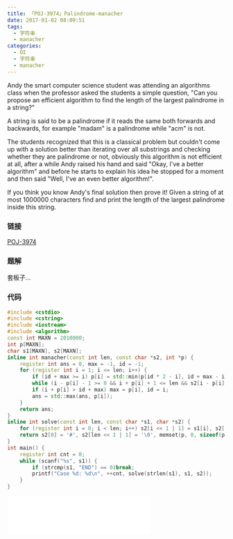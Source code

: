 ```yaml
---
title: 「POJ-3974」Palindrome-manacher
date: 2017-01-02 08:09:51
tags:
  - 字符串
  - manacher
categories:
  - OI
  - 字符串
  - manacher
---
```

Andy the smart computer science student was attending an algorithms class when the professor asked the students a simple question, "Can you propose an efficient algorithm to find the length of the largest palindrome in a string?"

A string is said to be a palindrome if it reads the same both forwards and backwards, for example "madam" is a palindrome while "acm" is not.
<!-- more -->
The students recognized that this is a classical problem but couldn't come up with a solution better than iterating over all substrings and checking whether they are palindrome or not, obviously this algorithm is not efficient at all, after a while Andy raised his hand and said "Okay, I've a better algorithm" and before he starts to explain his idea he stopped for a moment and then said "Well, I've an even better algorithm!".

If you think you know Andy's final solution then prove it! Given a string of at most $1000000$ characters find and print the length of the largest palindrome inside this string.
### 链接
[POJ-3974](http://poj.org/problem?id=3974)
### 题解
套板子...
### 代码
``` cpp
#include <cstdio>
#include <cstring>
#include <iostream>
#include <algorithm>
const int MAXN = 2010000;
int p[MAXN];
char s1[MAXN], s2[MAXN];
inline int manacher(const int len, const char *s2, int *p) {
    register int ans = 0, max = -1, id = -1;
    for (register int i = 1; i <= len; i++) {
        if (id + max >= i) p[i] = std::min(p[id * 2 - i], id + max - i);
        while (i - p[i] - 1 >= 0 && i + p[i] + 1 <= len && s2[i - p[i] - 1] == s2[i + p[i] + 1]) p[i]++;
        if (i + p[i] > id + max) max = p[i], id = i;
        ans = std::max(ans, p[i]);
    }
    return ans;
}
inline int solve(const int len, const char *s1, char *s2) {
    for (register int i = 0; i < len; i++) s2[i << 1 | 1] = s1[i], s2[(i << 1) + 2] = '#';
    return s2[0] = '#', s2[len << 1 | 1] = '\0', memset(p, 0, sizeof(p)), manacher(len << 1 | 1, s2, p);
}
int main() {
    register int cnt = 0;
    while (scanf("%s", s1)) {
        if (strcmp(s1, "END") == 0)break;
        printf("Case %d: %d\n", ++cnt, solve(strlen(s1), s1, s2));
    }
}
```
<iframe frameborder="no" border="0" marginwidth="0" marginheight="0" width=330 height=86 src="//music.163.com/outchain/player?type=2&id=814721&auto=1&height=66"></iframe>

